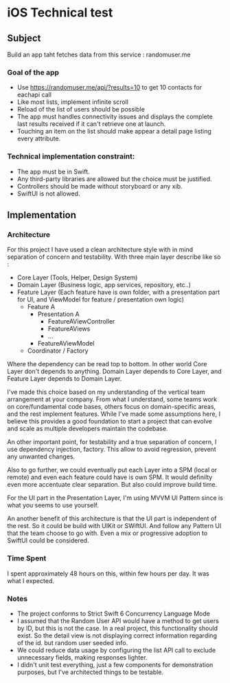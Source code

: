 # iOS Technical test

## Subject

Build an app taht fetches data from this service : randomuser.me

### Goal of the app

- Use https://randomuser.me/api/?results=10 to get 10 contacts for eachapi call
- Like most lists, implement infinite scroll
- Reload of the list of users should be possible
- The app must handles connectivity issues and displays the complete last results received if it can't retrieve one at launch.
- Touching an item on the list should make appear a detail page listing every attribute.

### Technical implementation constraint:

- The app must be in Swift.
- Any third-party libraries are allowed but the choice must be justified.
- Controllers should be made without storyboard or any xib.
- SwiftUI is not allowed.


## Implementation


### Architecture

For this project I have used a clean architecture style with in mind separation of concern and testability. With three main layer describe like so :

- Core Layer (Tools, Helper, Design System)
- Domain Layer (Business logic, app services, repository, etc..)
- Feature Layer (Each feature have is own folder, with a presentation part for UI, and ViewModel for feature / presentation own logic)
  - Feature A
    - Presentation A
        - FeatureAViewController
        - FeatureAViews
        - ...
    - FeatureAViewModel
  - Coordinator / Factory
  
Where the dependency can be read top to bottom. In other world Core Layer don't depends to anything. Domain Layer depends to Core Layer, and Feature Layer depends to Domain Layer.

I've made this choice based on my understanding of the vertical team arrangement at your company. From what I understand, some teams work on core/fundamental code bases, others focus on domain-specific areas, and the rest implement features. While I've made some assumptions here, I believe this provides a good foundation to start a project that can evolve and scale as multiple developers maintain the codebase.

An other important point, for testability and a true separation of concern, I use dependency injection, factory. This allow to avoid regression, prevent any unwanted changes.

Also to go further, we could eventually put each Layer into a SPM (local or remote) and even each feature could have is own SPM. It would definilty even more accentuate clear separation. But also could improve build time.

For the UI part in the Presentation Layer, I'm using MVVM UI Pattern since is what you seems to use yourself.

An another benefit of this architecture is that the UI part is independent of the rest. So it could be build with UIKit or SWiftUI. And follow any Pattern UI that the team choose to go with. Even a mix or progressive adoption to SwiftUI could be considered.

### Time Spent

I spent approximately 48 hours on this, within few hours per day. It was what I expected.

### Notes

- The project conforms to Strict Swift 6 Concurrency Language Mode
- I assumed that the Random User API would have a method to get users by ID, but this is not the case. In a real project, this functionality should exist. So the detail view is not displaying correct information regarding of the id. but random user seeded info. 
- We could reduce data usage by configuring the list API call to exclude unnecessary fields, making responses lighter.
- I didn't unit test everything, just a few components for demonstration purposes, but I've architected things to be testable.

